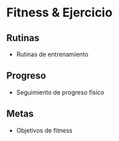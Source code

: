 # Fitness & Ejercicio

## Rutinas
- Rutinas de entrenamiento

## Progreso
- Seguimiento de progreso físico

## Metas
- Objetivos de fitness